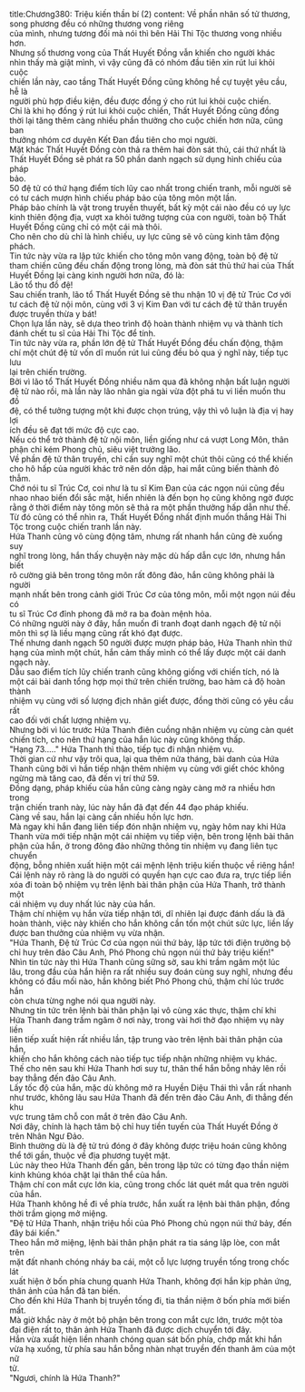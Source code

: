 title:Chương380: Triệu kiến thần bí (2)
content:
Về phần nhân số tử thương, song phương đều có những thương vong riêng<br>của mình, nhưng tương đối mà nói thì bên Hải Thi Tộc thương vong nhiều hơn.<br>Nhưng số thương vong của Thất Huyết Đồng vẫn khiến cho người khác<br>nhìn thấy mà giật mình, vì vậy cũng đã có nhóm đầu tiên xin rút lui khỏi cuộc<br>chiến lần này, cao tầng Thất Huyết Đồng cũng không hề cự tuyệt yêu cầu, hễ là<br>người phù hợp điều kiện, đều được đồng ý cho rút lui khỏi cuộc chiến.<br>Chỉ là khi họ đồng ý rút lui khỏi cuộc chiến, Thất Huyết Đồng cũng đồng<br>thời lại tăng thêm càng nhiều phần thưởng cho cuộc chiến hơn nữa, cũng ban<br>thưởng nhóm cơ duyên Kết Đan đầu tiên cho mọi người.<br>Mặt khác Thất Huyết Đồng còn thả ra thêm hai đòn sát thủ, cái thứ nhất là<br>Thất Huyết Đồng sẽ phát ra 50 phần danh ngạch sử dụng hình chiếu của pháp<br>bảo.<br>50 đệ tử có thứ hạng điểm tích lũy cao nhất trong chiến tranh, mỗi người sẽ<br>có tư cách mượn hình chiếu pháp bảo của tông môn một lần.<br>Pháp bảo chính là vật trong truyền thuyết, bất kỳ một cái nào đều có uy lực<br>kinh thiên động địa, vượt xa khỏi tưởng tượng của con người, toàn bộ Thất<br>Huyết Đồng cũng chỉ có một cái mà thôi.<br>Cho nên cho dù chỉ là hình chiếu, uy lực cũng sẽ vô cùng kinh tâm động<br>phách.<br>Tin tức này vừa ra lập tức khiến cho tông môn vang động, toàn bộ đệ tử<br>tham chiến cũng đều chấn động trong lòng, mà đòn sát thủ thứ hai của Thất<br>Huyết Đồng lại càng kinh người hơn nữa, đó là:<br>Lão tổ thu đồ đệ!<br>Sau chiến tranh, lão tổ Thất Huyết Đồng sẽ thu nhận 10 vị đệ tử Trúc Cơ với<br>tư cách đệ tử nội môn, cùng với 3 vị Kim Đan với tư cách đệ tử thân truyền<br>được truyền thừa y bát!<br>Chọn lựa lần này, sẽ dựa theo trình độ hoàn thành nhiệm vụ và thành tích<br>đánh chết tu sĩ của Hải Thi Tộc để tính.<br>Tin tức này vừa ra, phần lớn đệ tử Thất Huyết Đồng đều chấn động, thậm<br>chí một chút đệ tử vốn dĩ muốn rút lui cũng đều bỏ qua ý nghĩ này, tiếp tục lưu<br>lại trên chiến trường.<br>Bởi vì lão tổ Thất Huyết Đồng nhiều năm qua đã không nhận bất luận người<br>đệ tử nào rồi, mà lần này lão nhân gia ngài vừa đột phá tu vi liền muốn thu đồ<br>đệ, có thể tưởng tượng một khi được chọn trúng, vậy thì vô luận là địa vị hay lợi<br>ích đều sẽ đạt tới mức độ cực cao.<br>Nếu có thể trở thành đệ tử nội môn, liền giống như cá vượt Long Môn, thân<br>phận chỉ kém Phong chủ, siêu việt trưởng lão.<br>Về phần đệ tử thân truyền, chỉ cần suy nghĩ một chút thôi cũng có thể khiến<br>cho hô hấp của người khác trở nên dồn dập, hai mắt cũng biến thành đỏ thẫm.<br>Chớ nói tu sĩ Trúc Cơ, coi như là tu sĩ Kim Đan của các ngọn núi cũng đều<br>nhao nhao biến đổi sắc mặt, hiển nhiên là đến bọn họ cũng không ngờ được<br>rằng ở thời điểm này tông môn sẽ thả ra một phần thưởng hấp dẫn như thế.<br>Từ đó cũng có thể nhìn ra, Thất Huyết Đồng nhất định muốn thắng Hải Thi<br>Tộc trong cuộc chiến tranh lần này.<br>Hứa Thanh cũng vô cùng động tâm, nhưng rất nhanh hắn cũng đè xuống suy<br>nghĩ trong lòng, hắn thấy chuyện này mặc dù hấp dẫn cực lớn, nhưng hắn biết<br>rõ cường giả bên trong tông môn rất đông đảo, hắn cũng không phải là người<br>mạnh nhất bên trong cảnh giới Trúc Cơ của tông môn, mỗi một ngọn núi đều có<br>tu sĩ Trúc Cơ đỉnh phong đã mở ra ba đoàn mệnh hỏa.<br>Có những người này ở đây, hắn muốn đi tranh đoạt danh ngạch đệ tử nội<br>môn thì sợ là liều mạng cũng rất khó đạt được.<br>Thế nhưng danh ngạch 50 người được mượn pháp bảo, Hứa Thanh nhìn thứ<br>hạng của mình một chút, hắn cảm thấy mình có thể lấy được một cái danh<br>ngạch này.<br>Dẫu sao điểm tích lũy chiến tranh cũng không giống với chiến tích, nó là<br>một cái bài danh tổng hợp mọi thứ trên chiến trường, bao hàm cả độ hoàn thành<br>nhiệm vụ cùng với số lượng địch nhân giết được, đồng thời cũng có yêu cầu rất<br>cao đối với chất lượng nhiệm vụ.<br>Nhưng bởi vì lúc trước Hứa Thanh điên cuồng nhận nhiệm vụ cùng càn quét<br>chiến tích, cho nên thứ hạng của hắn lúc này cũng không thấp.<br>"Hạng 73....." Hứa Thanh thì thào, tiếp tục đi nhận nhiệm vụ.<br>Thời gian cứ như vậy trôi qua, lại qua thêm nửa tháng, bài danh của Hứa<br>Thanh cũng bởi vì hắn tiếp nhận thêm nhiệm vụ cùng với giết chóc không<br>ngừng mà tăng cao, đã đến vị trí thứ 59.<br>Đồng dạng, pháp khiếu của hắn cũng càng ngày càng mở ra nhiều hơn trong<br>trận chiến tranh này, lúc này hắn đã đạt đến 44 đạo pháp khiếu.<br>Càng về sau, hắn lại càng cần nhiều hồn lực hơn.<br>Mà ngay khi hắn đang liên tiếp đón nhận nhiệm vụ, ngày hôm nay khi Hứa<br>Thanh vừa mới tiếp nhận một cái nhiệm vụ tiếp viện, bên trong lệnh bài thân<br>phận của hắn, ở trong đông đảo những thông tin nhiệm vụ đang liên tục chuyển<br>động, bỗng nhiên xuất hiện một cái mệnh lệnh triệu kiến thuộc về riêng hắn!<br>Cái lệnh này rõ ràng là do người có quyền hạn cực cao đưa ra, trực tiếp liền<br>xóa đi toàn bộ nhiệm vụ trên lệnh bài thân phận của Hứa Thanh, trở thành một<br>cái nhiệm vụ duy nhất lúc này của hắn.<br>Thậm chí nhiệm vụ hắn vừa tiếp nhận tới, dĩ nhiên lại được đánh dấu là đã<br>hoàn thành, việc này khiến cho hắn không cần tốn một chút sức lực, liền lấy<br>được ban thưởng của nhiệm vụ vừa nhận.<br>"Hứa Thanh, Đệ tử Trúc Cơ của ngọn núi thứ bảy, lập tức tới điện trưởng bộ<br>chỉ huy trên đảo Câu Anh, Phó Phong chủ ngọn núi thứ bảy triệu kiến!"<br>Nhìn tin tức này thì Hứa Thanh cũng sững sờ, sau khi trầm ngâm một lúc<br>lâu, trong đầu của hắn hiện ra rất nhiều suy đoán cùng suy nghĩ, nhưng đều<br>không có đầu mối nào, hắn không biết Phó Phong chủ, thậm chí lúc trước hắn<br>còn chưa từng nghe nói qua người này.<br>Nhưng tin tức trên lệnh bài thân phận lại vô cùng xác thực, thậm chí khi<br>Hứa Thanh đang trầm ngâm ở nơi này, trong vài hơi thở đạo nhiệm vụ này liền<br>liên tiếp xuất hiện rất nhiều lần, tập trung vào trên lệnh bài thân phận của hắn,<br>khiến cho hắn không cách nào tiếp tục tiếp nhận những nhiệm vụ khác.<br>Thế cho nên sau khi Hứa Thanh hơi suy tư, thân thể hắn bỗng nhảy lên rồi<br>bay thẳng đến đảo Câu Anh.<br>Lấy tốc độ của hắn, mặc dù không mở ra Huyền Diệu Thái thì vẫn rất nhanh<br>như trước, không lâu sau Hứa Thanh đã đến trên đảo Câu Anh, đi thẳng đến khu<br>vực trung tâm chỗ con mắt ở trên đảo Câu Anh.<br>Nơi đây, chính là hạch tâm bộ chỉ huy tiền tuyến của Thất Huyết Đồng ở<br>trên Nhân Ngư Đảo.<br>Bình thường dù là đệ tử trú đóng ở đây không được triệu hoán cũng không<br>thể tới gần, thuộc về địa phương tuyệt mật.<br>Lúc này theo Hứa Thanh đến gần, bên trong lập tức có từng đạo thần niệm<br>kinh khủng khóa chặt lại thân thể của hắn.<br>Thậm chí con mắt cực lớn kia, cũng trong chốc lát quét mắt qua trên người<br>của hắn.<br>Hứa Thanh không hề đi về phía trước, hắn xuất ra lệnh bài thân phận, đồng<br>thời trầm giọng mở miệng.<br>"Đệ tử Hứa Thanh, nhận triệu hồi của Phó Phong chủ ngọn núi thứ bảy, đến<br>đây bái kiến."<br>Theo hắn mở miệng, lệnh bài thân phận phát ra tia sáng lập lòe, con mắt trên<br>mặt đất nhanh chóng nháy ba cái, một cỗ lực lượng truyền tống trong chốc lát<br>xuất hiện ở bốn phía chung quanh Hứa Thanh, không đợi hắn kịp phản ứng,<br>thân ảnh của hắn đã tan biến.<br>Cho đến khi Hứa Thanh bị truyền tống đi, tia thần niệm ở bốn phía mới biến<br>mất.<br>Mà giờ khắc này ở một bộ phận bên trong con mắt cực lớn, trước một tòa<br>đại điện rất to, thân ảnh Hứa Thanh đã được dịch chuyển tới đây.<br>Hắn vừa xuất hiện liền nhanh chóng quan sát bốn phía, chớp mắt khi hắn<br>vừa hạ xuống, từ phía sau hắn bỗng nhàn nhạt truyền đến thanh âm của một nữ<br>tử.<br>"Ngươi, chính là Hứa Thanh?"